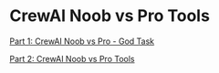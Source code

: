 # CrewAI Noob vs Pro Tools

[Part 1: CrewAI Noob vs Pro - God Task](https://www.youtube.com/watch?v=B8RvpUGD2Uw)


[Part 2: CrewAI Noob vs Pro Tools](https://www.youtube.com/watch?v=9qXWgqefZk0)